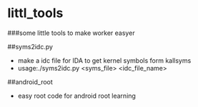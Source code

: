 # littl_tools
###some little tools to make worker easyer

##syms2idc.py
- make a idc file for IDA to get kernel symbols form kallsyms
- usage:./syms2idc.py \<syms\_file\> \<idc\_file\_name>


##android_root
- easy root code for android root learning